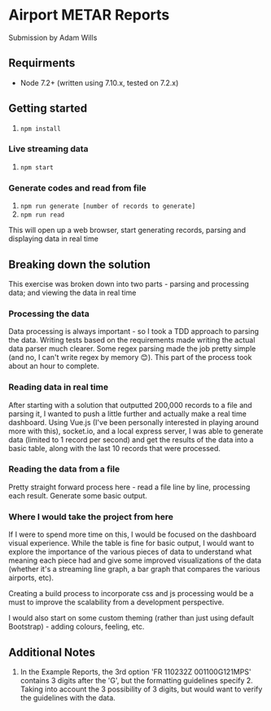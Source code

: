 # Airport METAR Reports

Submission by Adam Wills

## Requirments

* Node 7.2+ (written using 7.10.x, tested on 7.2.x)

## Getting started

1. `npm install`

### Live streaming data
1. `npm start`

### Generate codes and read from file
1. `npm run generate [number of records to generate]`
2. `npm run read`

This will open up a web browser, start generating records, parsing and displaying data in real time

## Breaking down the solution
This exercise was broken down into two parts - parsing and processing data; and viewing the data in real time

### Processing the data
Data processing is always important - so I took a TDD approach to parsing the data. Writing tests based on the requirements made writing the actual data parser much clearer. Some regex parsing made the job pretty simple (and no, I can't write regex by memory 😊). This part of the process took about an hour to complete.

### Reading data in real time
After starting with a solution that outputted 200,000 records to a file and parsing it, I wanted to push a little further and actually make a real time dashboard. Using Vue.js (I've been personally interested in playing around more with this), socket.io, and a local express server, I was able to generate data (limited to 1 record per second) and get the results of the data into a basic table, along with the last 10 records that were processed.

### Reading the data from a file
Pretty straight forward process here - read a file line by line, processing each result. Generate some basic output.

### Where I would take the project from here
If I were to spend more time on this, I would be focused on the dashboard visual experience. While the table is fine for basic output, I would want to explore the importance of the various pieces of data to understand what meaning each piece had and give some improved visualizations of the data (whether it's a streaming line graph, a bar graph that compares the various airports, etc).

Creating a build process to incorporate css and js processing would be a must to improve the scalability from a development perspective.

I would also start on some custom theming (rather than just using default Bootstrap) - adding colours, feeling, etc. 

## Additional Notes
1. In the Example Reports, the 3rd option 'FR 110232Z 001100G121MPS' contains 3 digits after the 'G', but the formatting guidelines specify 2. Taking into account the 3 possibility of 3 digits, but would want to verify the guidelines with the data.